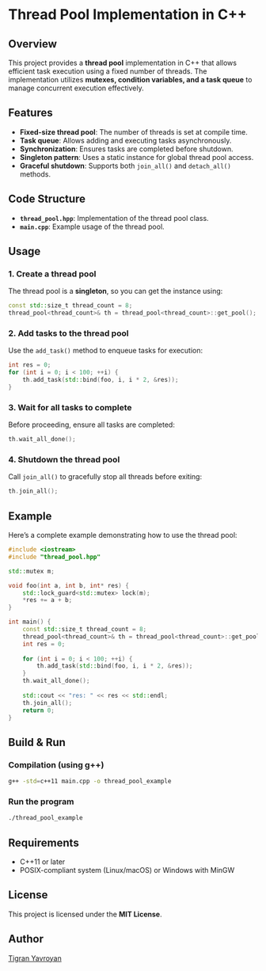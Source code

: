 # Thread Pool Implementation in C++

## Overview
This project provides a **thread pool** implementation in C++ that allows efficient task execution using a fixed number of threads. The implementation utilizes **mutexes, condition variables, and a task queue** to manage concurrent execution effectively.

## Features
- **Fixed-size thread pool**: The number of threads is set at compile time.
- **Task queue**: Allows adding and executing tasks asynchronously.
- **Synchronization**: Ensures tasks are completed before shutdown.
- **Singleton pattern**: Uses a static instance for global thread pool access.
- **Graceful shutdown**: Supports both `join_all()` and `detach_all()` methods.

## Code Structure
- **`thread_pool.hpp`**: Implementation of the thread pool class.
- **`main.cpp`**: Example usage of the thread pool.

## Usage
### 1. Create a thread pool
The thread pool is a **singleton**, so you can get the instance using:
```cpp
const std::size_t thread_count = 8;
thread_pool<thread_count>& th = thread_pool<thread_count>::get_pool();
```

### 2. Add tasks to the thread pool
Use the `add_task()` method to enqueue tasks for execution:
```cpp
int res = 0;
for (int i = 0; i < 100; ++i) {
    th.add_task(std::bind(foo, i, i * 2, &res));
}
```

### 3. Wait for all tasks to complete
Before proceeding, ensure all tasks are completed:
```cpp
th.wait_all_done();
```

### 4. Shutdown the thread pool
Call `join_all()` to gracefully stop all threads before exiting:
```cpp
th.join_all();
```

## Example
Here’s a complete example demonstrating how to use the thread pool:
```cpp
#include <iostream>
#include "thread_pool.hpp"

std::mutex m;

void foo(int a, int b, int* res) {
    std::lock_guard<std::mutex> lock(m);
    *res += a + b;
}

int main() {
    const std::size_t thread_count = 8;
    thread_pool<thread_count>& th = thread_pool<thread_count>::get_pool();
    int res = 0;
    
    for (int i = 0; i < 100; ++i) {
        th.add_task(std::bind(foo, i, i * 2, &res));
    }
    th.wait_all_done();
    
    std::cout << "res: " << res << std::endl;
    th.join_all();
    return 0;
}
```

## Build & Run
### Compilation (using g++)
```sh
g++ -std=c++11 main.cpp -o thread_pool_example
```

### Run the program
```sh
./thread_pool_example
```

## Requirements
- C++11 or later
- POSIX-compliant system (Linux/macOS) or Windows with MinGW

## License
This project is licensed under the **MIT License**.

## Author
[Tigran Yavroyan](https://github.com/TigranYavroyan)

